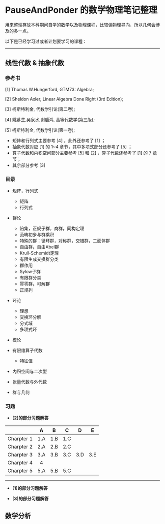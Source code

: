 # PauseAndPonder 的数学物理笔记整理

用来整理存放本科期间自学的数学以及物理课程，比较偏物理导向，所以几何会涉及的多一点。

以下是已经学习过或者计划要学习的课程：



---

## 线性代数 & 抽象代数

### 参考书

[1] Thomas W.Hungerford, GTM73: Algebra;

[2] Sheldon Axler, Linear Algebra Done Right (3rd Edition); 

[3] 柯斯特利金, 代数学引论(第二卷);

[4] 姚慕生,吴泉水,谢启鸿, 高等代数学(第三版);

[5] 柯斯特利金, 代数学引论(第一卷);

- 矩阵和行列式主要参考 [4] ，此外还参考了 [1] ；
- 抽象代数对应 [1] 的 1~4 章节，其中多项式部分还参考了 [5] ；
- 算子代数和内积空间部分主要参考 [5] 和 [2] ，算子代数还参考了 [1] 的 7 章节；
- 其余部分参考 [3] 


### 目录

- 矩阵，行列式
  - 矩阵
  - 行列式

- 群论
  - 陪集，正规子群，商群，同构定理
  - 范畴初步与群乘积
  - 特殊的群：循环群，对称群，交错群，二面体群
  - 自由群，自由Abel群
  - Krull-Schemidt定理
  - 有限生成交换群分类
  - 群作用
  - Sylow子群
  - 有限群分类
  - 幂零群，可解群
  - 正规列

- 环论
  - 理想
  - 交换环分解
  - 分式域
  - 多项式环  

- 模论

- 有限维算子代数
  - 特征值

-  内积空间与二次型

-  张量代数与外代数

-  群与几何

### 习题

- **[2]的部分习题解答**

||A|B|C|D|E|
|:-----:|:---:|:---:|:---:|:---:|:---:|
|Charpter 1|1.A|1.B|1.C| | |
|Charpter 2|2.A|2.B|2.C| | |
|Charpter 3|3.A|3.B|3.C|3.D|3.E|
|Charpter 4|4| | | | |
|Charpter 5|5.A|5.B|5.C| | |

---

- **[1]的部分习题解答**

- **[3]的部分习题解答**



## 数学分析






